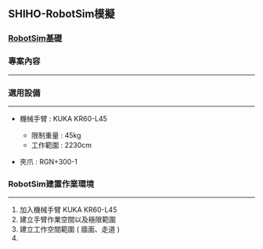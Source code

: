 ## SHIHO-RobotSim模擬

 ### [RobotSim基礎](https://yazelin.github.io/usc2019-RobotSim/zh-tw/1RobotSimBasic.html)

### 專案內容
---


### 選用設備
---
- 機械手臂 : KUKA KR60-L45
	- 限制重量 : 45kg
	- 工作範圍 : 2230cm
	
- 夾爪 : RGN+300-1

### RobotSim建置作業環境
---
1. 加入機械手臂 KUKA KR60-L45
2. 建立手臂作業空間以及極限範圍
3. 建立工作空間範圍 ( 牆面、走道 )
4. 
<!--stackedit_data:
eyJoaXN0b3J5IjpbNTU1NDU5Mjg3LDI4NDg4NTQxNCwtMTA5ND
M2MTE3NiwtMTc1NzkzNDk5NSw3NDU5OTgwNTUsMTEwNTk3NDhd
fQ==
-->